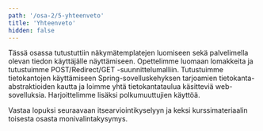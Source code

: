 ```yaml
---
path: '/osa-2/5-yhteenveto'
title: 'Yhteenveto'
hidden: false
---
```


Tässä osassa tutustuttiin näkymätemplatejen luomiseen sekä palvelimella olevan tiedon käyttäjälle näyttämiseen. Opettelimme luomaan lomakkeita ja tutustuimme POST/Redirect/GET -suunnittelumalliin. Tutustuimme tietokantojen käyttämiseen Spring-sovelluskehyksen tarjoamien tietokanta-abstraktioiden kautta ja loimme yhtä tietokantataulua käsitteviä web-sovelluksia. Harjoittelimme lisäksi polkumuuttujien käyttöä.

Vastaa lopuksi seuraavaan itsearviointikyselyyn ja keksi kurssimateriaalin toisesta osasta monivalintakysymys.

<quiznator id="5c851b5114524713f95a7afe"></quiznator>

<quiznator id="5c851c50fd9fd71425c6932c"></quiznator>

